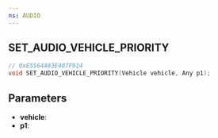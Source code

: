 ```yaml
---
ns: AUDIO
---
```

## SET_AUDIO_VEHICLE_PRIORITY

```c
// 0xE5564483E407F914
void SET_AUDIO_VEHICLE_PRIORITY(Vehicle vehicle, Any p1);
```

## Parameters
* **vehicle**:
* **p1**:
